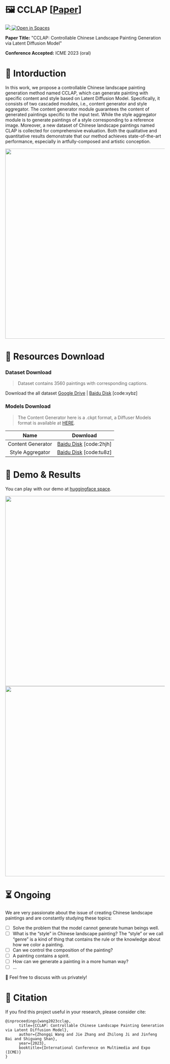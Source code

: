 # 🖼︎ CCLAP \[[Paper](https://arxiv.org/abs/2304.04156)]
<a src="https://img.shields.io/badge/cs.CV-2304.04156-b31b1b?logo=arxiv&logoColor=red" href="https://arxiv.org/abs/2304.04156"> <img src="https://img.shields.io/badge/cs.CV-2304.04156-b31b1b?logo=arxiv&logoColor=red">
</a>
<a href="https://huggingface.co/spaces/RobinWZQ/CCLAP"><img src="https://huggingface.co/datasets/huggingface/badges/raw/main/open-in-hf-spaces-sm-dark.svg" alt="Open in Spaces"> </a>

**Paper Title:** "CCLAP: Controllable Chinese Landscape Painting Generation via Latent Diffusion Model"

**Conference Accepted:** ICME 2023 (oral)

# 👀 Intorduction

In this work, we propose a controllable Chinese landscape painting generation method named CCLAP, which can generate painting with specific content and style based on Latent Diffusion Model. Specifically, it consists of two cascaded modules, i.e., content generator and style aggregator. The content generator module guarantees the content of generated paintings specific to the input text. While the style aggregator module is to generate paintings of a style corresponding to a reference image. Moreover, a new dataset of Chinese landscape paintings named CLAP is collected for comprehensive evaluation. Both the qualitative and quantitative results demonstrate that our method achieves state-of-the-art performance, especially in artfully-composed and artistic conception.


<div align=center>
<img src='https://github.com/Robin-WZQ/CCLAP/assets/60317828/fcfbeeed-992f-4ee1-b63a-aaba28be1613' width=600>
</div>

# 📩 Resources Download

### Dataset Download
 > Dataset contains 3560 paintings with corresponding captions. 

  Download the all dataset [Google Drive](https://drive.google.com/file/d/1nBT6KrEhasdF3mcApPtz2QsbPnVW1IhL/view?usp=sharing) | [Baidu Disk](https://pan.baidu.com/s/1oNtnRTWIe2xB0aiu0VaVnw) [code:xybz]

### Models Download

> The Content Generator here is a .ckpt format, a Diffuser Models format is available at [HERE](https://huggingface.co/RobinWZQ/CCLAP).

|       Name        | Download |
| :---------------: | :------: |
| Content Generator | [Baidu Disk](https://pan.baidu.com/s/18NVld7Pu3JyrD59Q0jgruw) [code:2hjh] |
| Style Aggregator  | [Baidu Disk](https://pan.baidu.com/s/1HgPC61RIc_j0vRK-HODVpg) [code:tu8z] |
  
# 🔨 Demo & Results

You can play with our demo at [huggingface space](https://huggingface.co/spaces/RobinWZQ/CCLAP).

<div align=center>
<img src='https://github.com/Robin-WZQ/CCLAP/assets/60317828/585634e1-6118-4fb0-9478-4ca00caf76dd' width=600>
</div>

<div align=center>
<img src='https://github.com/Robin-WZQ/CCLAP/assets/60317828/7251e095-1f50-413a-82c5-521c057075b8' width=600>
</div>



# ⏳ Ongoing

We are very passionate about the issue of creating Chinese landscape paintings and are constantly studying these topics:

- [ ] Solve the problem that the model cannot generate human beings well.
- [ ] What is the “style” in Chinese landscape painting? The “style” or we call “genre” is a kind of thing that contains the rule or the knowledge about how we color a painting. 
- [ ] Can we control the composition of the painting? 
- [ ] A painting contains a spirit.
- [ ] How can we generate a painting in a more human way?
- [ ] ...

🤝 Feel free to discuss with us privately!


# 📄 Citation

If you find this project useful in your research, please consider cite:
```
@inproceedings{wang2023cclap,
      title={CCLAP: Controllable Chinese Landscape Painting Generation via Latent Diffusion Model}, 
      author={Zhongqi Wang and Jie Zhang and Zhilong Ji and Jinfeng Bai and Shiguang Shan},
      year={2023},
      booktitle={International Conference on Multimedia and Expo (ICME)}
}
```

